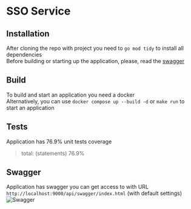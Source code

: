 # SSO Service

## Installation

After cloning the repo with project you need to `go mod tidy` to install all dependencies<br>
Before building or starting up the application, please, read the [swagger](#swagger)

## Build

To build and start an application you need a docker<br>
Alternatively, you can use `docker compose up --build -d` or `make run` to start an application

## Tests

Application has 76.9% unit tests coverage<br>

> total: (statements) 76.9%

<a name="swagger"></a>

## Swagger

Application has swagger you can get access to with URL `http://localhost:9000/api/swagger/index.html` (with default settings)<br>
![Swagger](https://github.com/user-attachments/assets/d3f9497b-8a17-4962-971a-75c51d286ade)

